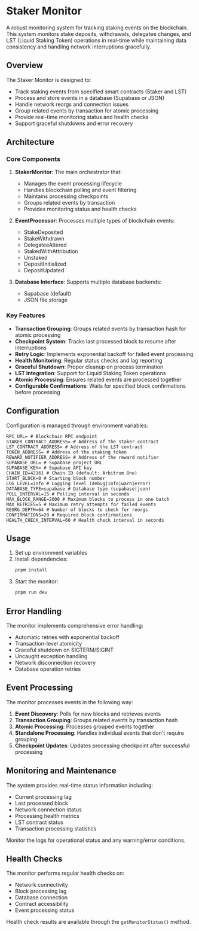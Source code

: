 # Staker Monitor

A robust monitoring system for tracking staking events on the blockchain. This system monitors stake deposits, withdrawals, delegatee changes, and LST (Liquid Staking Token) operations in real-time while maintaining data consistency and handling network interruptions gracefully.

## Overview

The Staker Monitor is designed to:

- Track staking events from specified smart contracts (Staker and LST)
- Process and store events in a database (Supabase or JSON)
- Handle network reorgs and connection issues
- Group related events by transaction for atomic processing
- Provide real-time monitoring status and health checks
- Support graceful shutdowns and error recovery

## Architecture

### Core Components

1. **StakerMonitor**: The main orchestrator that:

   - Manages the event processing lifecycle
   - Handles blockchain polling and event filtering
   - Maintains processing checkpoints
   - Groups related events by transaction
   - Provides monitoring status and health checks

2. **EventProcessor**: Processes multiple types of blockchain events:

   - StakeDeposited
   - StakeWithdrawn
   - DelegateeAltered
   - StakedWithAttribution
   - Unstaked
   - DepositInitialized
   - DepositUpdated

3. **Database Interface**: Supports multiple database backends:
   - Supabase (default)
   - JSON file storage

### Key Features

- **Transaction Grouping**: Groups related events by transaction hash for atomic processing
- **Checkpoint System**: Tracks last processed block to resume after interruptions
- **Retry Logic**: Implements exponential backoff for failed event processing
- **Health Monitoring**: Regular status checks and lag reporting
- **Graceful Shutdown**: Proper cleanup on process termination
- **LST Integration**: Support for Liquid Staking Token operations
- **Atomic Processing**: Ensures related events are processed together
- **Configurable Confirmations**: Waits for specified block confirmations before processing

## Configuration

Configuration is managed through environment variables:

```
RPC_URL= # Blockchain RPC endpoint
STAKER_CONTRACT_ADDRESS= # Address of the staker contract
LST_CONTRACT_ADDRESS= # Address of the LST contract
TOKEN_ADDRESS= # Address of the staking token
REWARD_NOTIFIER_ADDRESS= # Address of the reward notifier
SUPABASE_URL= # Supabase project URL
SUPABASE_KEY= # Supabase API key
CHAIN_ID=42161 # Chain ID (default: Arbitrum One)
START_BLOCK=0 # Starting block number
LOG_LEVEL=info # Logging level (debug|info|warn|error)
DATABASE_TYPE=supabase # Database type (supabase|json)
POLL_INTERVAL=15 # Polling interval in seconds
MAX_BLOCK_RANGE=2000 # Maximum blocks to process in one batch
MAX_RETRIES=5 # Maximum retry attempts for failed events
REORG_DEPTH=64 # Number of blocks to check for reorgs
CONFIRMATIONS=20 # Required block confirmations
HEALTH_CHECK_INTERVAL=60 # Health check interval in seconds
```

## Usage

1. Set up environment variables
2. Install dependencies:
   ```bash
   pnpm install
   ```
3. Start the monitor:
   ```bash
   pnpm run dev
   ```

## Error Handling

The monitor implements comprehensive error handling:

- Automatic retries with exponential backoff
- Transaction-level atomicity
- Graceful shutdown on SIGTERM/SIGINT
- Uncaught exception handling
- Network disconnection recovery
- Database operation retries

## Event Processing

The monitor processes events in the following way:

1. **Event Discovery**: Polls for new blocks and retrieves events
2. **Transaction Grouping**: Groups related events by transaction hash
3. **Atomic Processing**: Processes grouped events together
4. **Standalone Processing**: Handles individual events that don't require grouping
5. **Checkpoint Updates**: Updates processing checkpoint after successful processing

## Monitoring and Maintenance

The system provides real-time status information including:

- Current processing lag
- Last processed block
- Network connection status
- Processing health metrics
- LST contract status
- Transaction processing statistics

Monitor the logs for operational status and any warning/error conditions.

## Health Checks

The monitor performs regular health checks on:

- Network connectivity
- Block processing lag
- Database connection
- Contract accessibility
- Event processing status

Health check results are available through the `getMonitorStatus()` method.
